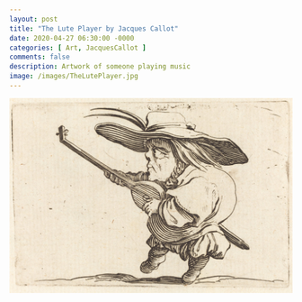 ```yaml
---
layout: post
title: "The Lute Player by Jacques Callot"
date: 2020-04-27 06:30:00 -0000
categories: [ Art, JacquesCallot ]
comments: false
description: Artwork of someone playing music
image: /images/TheLutePlayer.jpg
---
```

![The Lute Player](/images/TheLutePlayer.jpg)
